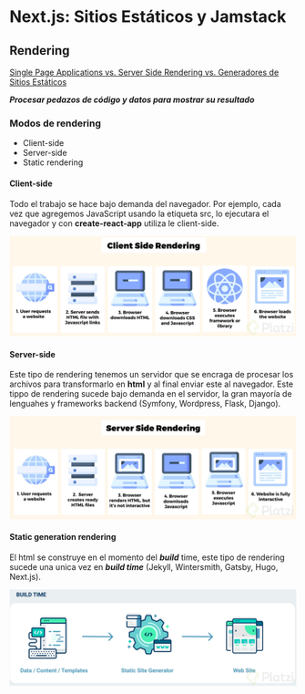 # Next.js: Sitios Estáticos y Jamstack

## Rendering

[Single Page Applications vs. Server Side Rendering vs. Generadores de Sitios Estáticos](https://platzi.com/blog/spa-vs-ssr-vs-static-site-generators/)

**_Procesar pedazos de código y datos para mostrar su resultado_**

### Modos de rendering

- Client-side
- Server-side
- Static rendering

#### Client-side

Todo el trabajo se hace bajo demanda del navegador. Por ejemplo, cada vez que agregemos JavaScript usando la etiqueta src, lo ejecutara el navegador y con **create-react-app** utiliza le client-side.

  <img src="./assets_readme/csr.png">

#### Server-side

Este tipo de rendering tenemos un servidor que se encraga de procesar los archivos para transformarlo en **html** y al final enviar este al navegador. Este tippo de rendering sucede bajo demanda en el servidor, la gran mayoría de lenguahes y frameworks backend (Symfony, Wordpress, Flask, Django).

  <img src="./assets_readme/ssr.png">

#### Static generation rendering

El html se construye en el momento del **_build_** time, este tipo de rendering sucede una unica vez en **_build time_** (Jekyll, Wintersmith, Gatsby, Hugo, Next.js).

  <img src="./assets_readme/sgr.png">

